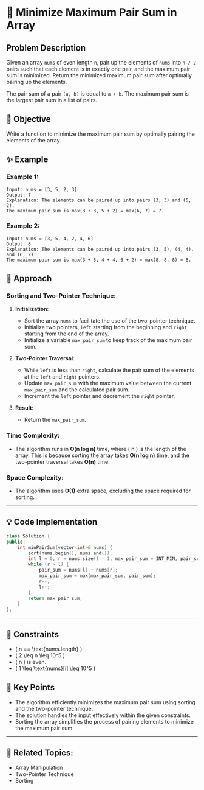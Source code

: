 # 🔢 **Minimize Maximum Pair Sum in Array**

## Problem Description

Given an array `nums` of even length `n`, pair up the elements of `nums` into `n / 2` pairs such that each element is in exactly one pair, and the maximum pair sum is minimized. Return the minimized maximum pair sum after optimally pairing up the elements.

The pair sum of a pair `(a, b)` is equal to `a + b`. The maximum pair sum is the largest pair sum in a list of pairs.

## 🎯 **Objective**

Write a function to minimize the maximum pair sum by optimally pairing the elements of the array.

## ✨ **Example**

### Example 1:
```plaintext
Input: nums = [3, 5, 2, 3]
Output: 7
Explanation: The elements can be paired up into pairs (3, 3) and (5, 2).
The maximum pair sum is max(3 + 3, 5 + 2) = max(6, 7) = 7.
```

### Example 2:
```plaintext
Input: nums = [3, 5, 4, 2, 4, 6]
Output: 8
Explanation: The elements can be paired up into pairs (3, 5), (4, 4), and (6, 2).
The maximum pair sum is max(3 + 5, 4 + 4, 6 + 2) = max(8, 8, 8) = 8.
```

## 🚀 **Approach**

### **Sorting and Two-Pointer Technique**:

1. **Initialization**:
   - Sort the array `nums` to facilitate the use of the two-pointer technique.
   - Initialize two pointers, `left` starting from the beginning and `right` starting from the end of the array.
   - Initialize a variable `max_pair_sum` to keep track of the maximum pair sum.

2. **Two-Pointer Traversal**:
   - While `left` is less than `right`, calculate the pair sum of the elements at the `left` and `right` pointers.
   - Update `max_pair_sum` with the maximum value between the current `max_pair_sum` and the calculated pair sum.
   - Increment the `left` pointer and decrement the `right` pointer.

3. **Result**:
   - Return the `max_pair_sum`.

### **Time Complexity**:
- The algorithm runs in **O(n log n)** time, where \( n \) is the length of the array. This is because sorting the array takes **O(n log n)** time, and the two-pointer traversal takes **O(n)** time.

### **Space Complexity**:
- The algorithm uses **O(1)** extra space, excluding the space required for sorting.

---

## 💡 **Code Implementation**

```cpp
class Solution {
public:
    int minPairSum(vector<int>& nums) {
        sort(nums.begin(), nums.end());
        int l = 0, r = nums.size() - 1, max_pair_sum = INT_MIN, pair_sum = 0;
        while (r > l) {
            pair_sum = nums[l] + nums[r];
            max_pair_sum = max(max_pair_sum, pair_sum);
            r--;
            l++;
        }
        return max_pair_sum;
    }
};
```

---

## 🔧 **Constraints**

- \( n == \text{nums.length} \)
- \( 2 \leq n \leq 10^5 \)
- \( n \) is even.
- \( 1 \leq \text{nums}[i] \leq 10^5 \)

## 🌟 **Key Points**

- The algorithm efficiently minimizes the maximum pair sum using sorting and the two-pointer technique.
- The solution handles the input effectively within the given constraints.
- Sorting the array simplifies the process of pairing elements to minimize the maximum pair sum.

---

## 🔗 **Related Topics**:
- Array Manipulation
- Two-Pointer Technique
- Sorting